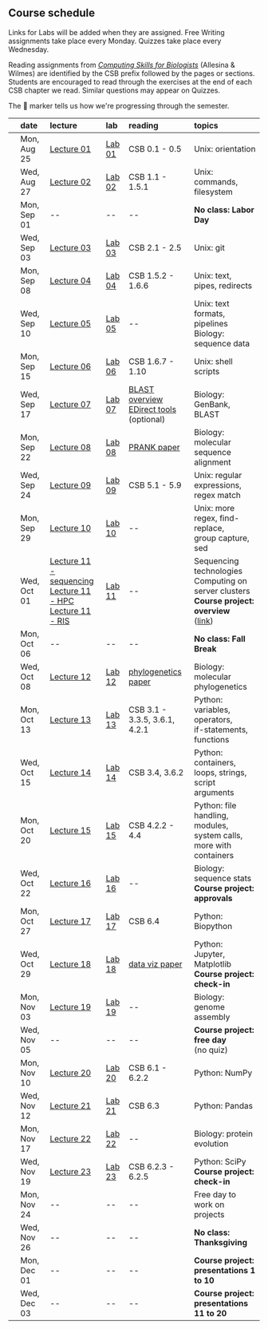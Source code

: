
## Course schedule

Links for Labs will be added when they are assigned. Free Writing assignments take place every Monday. Quizzes take place every Wednesday.

Reading assignments from [*Computing Skills for Biologists*](https://computingskillsforbiologists.com/) (Allesina & Wilmes) are identified by the CSB prefix followed by the pages or sections. Students are encouraged to read through the exercises at the end of each CSB chapter we read. Similar questions may appear on Quizzes.

The 🐙 marker tells us how we're progressing through the semester.

|         | date        | lecture | lab     | reading | topics |
| :-:     | :--         | :-      |   :-    | :--     | :--    |
|         | Mon, Aug 25 | <a href="https://github.com/WUSTL-Biol4220/home/raw/main/lectures/lecture_01.pdf">Lecture 01</a> | [Lab 01](labs/lab_01.md) | CSB 0.1 - 0.5 | Unix: orientation |
|         | Wed, Aug 27 | <a href="https://github.com/WUSTL-Biol4220/home/raw/main/lectures/lecture_02.pdf">Lecture 02</a> | [Lab 02](labs/lab_02.md) | CSB 1.1 - 1.5.1 | Unix: commands, filesystem |
|         | Mon, Sep 01 | -- | -- | -- | **No class: Labor Day** |
|         | Wed, Sep 03 | <a href="https://github.com/WUSTL-Biol4220/home/raw/main/lectures/lecture_03.pdf">Lecture 03</a> | [Lab 03](labs/lab_03.md) | CSB 2.1 - 2.5 | Unix: git |
|         | Mon, Sep 08 | <a href="https://github.com/WUSTL-Biol4220/home/raw/main/lectures/lecture_04.pdf">Lecture 04</a> | [Lab 04](labs/lab_04.md) | CSB 1.5.2 - 1.6.6 | Unix: text, pipes, redirects |
|          | Wed, Sep 10 | <a href="https://github.com/WUSTL-Biol4220/home/raw/main/lectures/lecture_05.pdf">Lecture 05</a> | [Lab 05](labs/lab_05.md) | -- | Unix: text formats, pipelines<br>Biology: sequence data | 
|          | Mon, Sep 15 | <a href="https://github.com/WUSTL-Biol4220/home/raw/main/lectures/lecture_06.pdf">Lecture 06</a> | [Lab 06](labs/lab_06.md) | CSB 1.6.7 - 1.10 | Unix: shell scripts  |
|          | Wed, Sep 17 | <a href="https://github.com/WUSTL-Biol4220/home/raw/main/lectures/lecture_07.pdf">Lecture 07</a> | [Lab 07](labs/lab_07.md) | <a href="https://www.nature.com/scitable/topicpage/basic-local-alignment-search-tool-blast-29096/">BLAST overview</a><br><a href="https://www.ncbi.nlm.nih.gov/books/NBK179288/">EDirect tools</a><br>(optional) | Biology: GenBank, BLAST |
|         | Mon, Sep 22 | <a href="https://github.com/WUSTL-Biol4220/home/raw/main/lectures/lecture_08.pdf">Lecture 08</a> | [Lab 08](labs/lab_08.md) | <a href="https://github.com/WUSTL-Biol4220/home/raw/main/assets/papers/loytynoja_goldman_prank_2008_science.pdf">PRANK paper</a> | Biology: molecular sequence alignment |
|         | Wed, Sep 24 | <a href="https://github.com/WUSTL-Biol4220/home/raw/main/lectures/lecture_09.pdf">Lecture 09</a> | [Lab 09](labs/lab_09.md) | CSB 5.1 - 5.9 | Unix: regular expressions, regex match |
|         | Mon, Sep 29 | <a href="https://github.com/WUSTL-Biol4220/home/raw/main/lectures/lecture_10.pdf">Lecture 10</a> | [Lab 10](labs/lab_10.md) | -- | Unix: more regex, find-replace,<br>group capture, sed |
|         | Wed, Oct 01 | <a href="https://github.com/WUSTL-Biol4220/home/raw/main/lectures/lecture_11_seq.pdf">Lecture 11 - sequencing</a><br><a href="https://github.com/WUSTL-Biol4220/home/raw/main/lectures/lecture_11_hpc.pdf">Lecture 11 - HPC</a><br><a href="https://github.com/WUSTL-Biol4220/home/raw/main/lectures/lecture_11_ris.pdf">Lecture 11 - RIS</a>  | [Lab 11](labs/lab_11.md) | -- | Sequencing technologies<br>Computing on server clusters<br>**Course project: overview**<br>(<a href="https://github.com/WUSTL-Biol4220/home/blob/main/course_project.md">link</a>) |
|         | Mon, Oct 06 | -- | -- | -- | **No class: Fall Break** |
|         | Wed, Oct 08 | <a href="https://github.com/WUSTL-Biol4220/home/raw/main/lectures/lecture_12.pdf">Lecture 12</a> | [Lab 12](labs/lab_12.md) | <a href="https://github.com/WUSTL-Biol4220/home/raw/main/assets/papers/yang_rannala_2012_nature_reviews_genetics.pdf">phylogenetics paper</a> | Biology: molecular phylogenetics | 
|         | Mon, Oct 13 | <a href="https://github.com/WUSTL-Biol4220/home/raw/main/lectures/lecture_13.pdf">Lecture 13</a> | [Lab 13](labs/lab_13.md) | CSB 3.1 - 3.3.5, 3.6.1, 4.2.1 | Python: variables, operators,<br>if-statements, functions  |
|         | Wed, Oct 15 |<a href="https://github.com/WUSTL-Biol4220/home/raw/main/lectures/lecture_14.pdf">Lecture 14</a> | [Lab 14](labs/lab_14.md) | CSB 3.4, 3.6.2                | Python: containers, loops, strings,<br>script arguments |
|         | Mon, Oct 20 |<a href="https://github.com/WUSTL-Biol4220/home/raw/main/lectures/lecture_15.pdf">Lecture 15</a> |  [Lab 15](labs/lab_15.md)| CSB 4.2.2 - 4.4               | Python: file handling, modules,<br>system calls, more with containers |
|         | Wed, Oct 22 | <a href="https://github.com/WUSTL-Biol4220/home/raw/main/lectures/lecture_16.pdf">Lecture 16</a>|  [Lab 16](labs/lab_16.md)| -- | Biology: sequence stats <br>**Course project: approvals** |
|         | Mon, Oct 27 |  <a href="https://github.com/WUSTL-Biol4220/home/raw/main/lectures/lecture_17.pdf">Lecture 17</a>|  [Lab 17](labs/lab_17.md) | CSB 6.4 | Python: Biopython |
|         | Wed, Oct 29 |  <a href="https://github.com/WUSTL-Biol4220/home/raw/main/lectures/lecture_18.pdf">Lecture 18</a>|  [Lab 18](labs/lab_18.md) | <a href="https://github.com/WUSTL-Biol4220/home/raw/main/assets/papers/rougier_et_al_2014_plos_comp_biol.pdf">data viz paper</a> | Python: Jupyter, Matplotlib<br>**Course project: check-in** |
|         | Mon, Nov 03 | <a href="https://github.com/WUSTL-Biol4220/home/raw/main/lectures/lecture_19.pdf">Lecture 19</a> | [Lab 19](labs/lab_19.md) | -- | Biology: genome assembly |
|         | Wed, Nov 05 | -- | -- | -- | **Course project: free day**<br>(no quiz) |
|         | Mon, Nov 10 | <a href="https://github.com/WUSTL-Biol4220/home/raw/main/lectures/lecture_20.pdf">Lecture 20</a> | [Lab 20](labs/lab_20.md) | CSB 6.1 - 6.2.2 | Python: NumPy   |
|         | Wed, Nov 12 | <a href="https://github.com/WUSTL-Biol4220/home/raw/main/lectures/lecture_21.pdf">Lecture 21</a> | [Lab 21](labs/lab_21.md) | CSB 6.3 | Python: Pandas  |
|         | Mon, Nov 17 | <a href="https://github.com/WUSTL-Biol4220/home/raw/main/lectures/lecture_22.pdf">Lecture 22</a> | [Lab 22](labs/lab_22.md) | -- | Biology: protein evolution |
|         | Wed, Nov 19 | <a href="https://github.com/WUSTL-Biol4220/home/raw/main/lectures/lecture_23.pdf">Lecture 23</a> | [Lab 23](labs/lab_23.md) | CSB 6.2.3 - 6.2.5 | Python: SciPy <br>**Course project: check-in**|
|         | Mon, Nov 24 | -- | -- | -- | Free day to work on projects  |
|         | Wed, Nov 26 | -- | -- | -- | **No class: Thanksgiving** |
|         | Mon, Dec 01 | -- | -- | -- | **Course project:**<br>**presentations 1 to 10**  |
|         | Wed, Dec 03 | -- | -- | -- | **Course project:**<br>**presentations 11 to 20**  |
